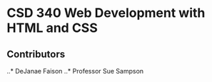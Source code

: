# CSD 340 Web Development with HTML and CSS
## Contributors
..* DeJanae Faison
..* Professor Sue Sampson
